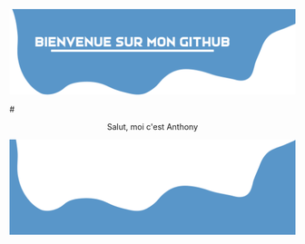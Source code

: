 ![Alt Text](./images/Template/header.png)

#<p align="center">Salut, moi c'est Anthony</p>



![Alt Text](./images/Template/footer.png)